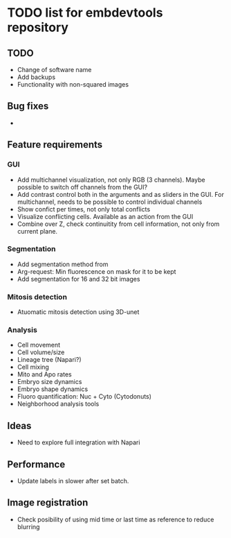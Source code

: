 # TODO list for embdevtools repository

## TODO 

- Change of software name
- Add backups
- Functionality with non-squared images 

## Bug fixes
-

## Feature requirements
### GUI
- Add multichannel visualization, not only RGB (3 channels). Maybe possible to switch off channels from the GUI?
- Add contrast control both in the arguments and as sliders in the GUI. For multichannel, needs to be possible to control individual channels
- Show confict per times, not only total conflicts
- Visualize conflicting cells. Available as an action from the GUI
- Combine over Z, check continuitity from cell information, not only from current plane. 


### Segmentation
- Add segmentation method from 
- Arg-request: Min fluorescence on mask for it to be kept
- Add segmentation for 16 and 32 bit images

### Mitosis detection
- Atuomatic mitosis detection using 3D-unet

### Analysis
- Cell movement
- Cell volume/size
- Lineage tree (Napari?)
- Cell mixing
- Mito and Apo rates
- Embryo size dynamics
- Embryo shape dynamics
- Fluoro quantification: Nuc + Cyto (Cytodonuts)
- Neighborhood analysis tools

## Ideas
- Need to explore full integration with Napari

## Performance
- Update labels in slower after set batch.

## Image registration 
-  Check posibility of using mid time or last time as reference to reduce blurring 